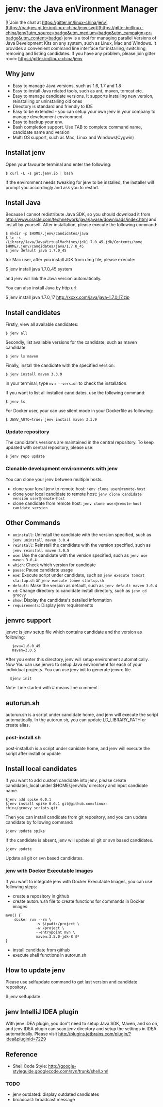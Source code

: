 jenv: the Java enVironment Manager
=======================================

[![Join the chat at https://gitter.im/linux-china/jenv](https://badges.gitter.im/linux-china/jenv.svg)](https://gitter.im/linux-china/jenv?utm_source=badge&utm_medium=badge&utm_campaign=pr-badge&utm_content=badge)
jenv is a tool for managing parallel Versions of Java Development Kits on any system, such as Linux, Mac and Windows.
It provides a convenient command line interface for installing, switching, removing and listing candidates.
If you have any problem, please join gitter room: https://gitter.im/linux-china/jenv 

## Why jenv

   * Easy to manage Java versions, such as 1.6, 1.7 and 1.8
   * Easy to install Java related tools, such as ant, maven, tomcat etc.
   * Easy to manage candidate versions. It supports installing new version, reinstalling or uninstalling old ones
   * Directory is standard and friendly to IDE
   * Easy to be extended - you can setup your own jenv in your company to manage development environment
   * Easy to backup your env.
   * Bash completion support. Use TAB to complete command name, candidate name and version
   * Multi OS support, such as Mac, Linux and Windows(Cygwin)

## Installat jenv

Open your favourite terminal and enter the following:

    $ curl -L -s get.jenv.io | bash

If the environment needs tweaking for jenv to be installed, the installer will prompt you accordingly and ask you to restart.

## Install Java
Because I cannot redistribute Java SDK, so you should download it from http://www.oracle.com/technetwork/java/javase/downloads/index.html
and install by yourself. After installation, please execute the following command:

    $ mkdir -p $HOME/.jenv/candidates/java
    $ ln -s /Library/Java/JavaVirtualMachines/jdk1.7.0_45.jdk/Contents/home $HOME/.jenv/candidates/java/1.7.0_45
    $ jenv default java 1.7.0_45

for Mac user, after you install JDK from dmg file, please execute:

   $ jenv install java 1.7.0_45 system

and jenv will link the Java version automatically.

You can also install Java by http url:

   $ jenv install java 1.7.0_17  http://xxxx.com/java/java-1.7.0_17.zip

## Install candidates

Firstly, view all available candidates:

    $ jenv all

Secondly, list available versions for the candidate, such as maven candidate:

    $ jenv ls maven

Finally, install the candidate with the specified version:

    $ jenv install maven 3.3.9

In your terminal, type `mvn --version` to check the installation.

If you want to list all installed candidates, use the following command:

    $ jenv ls

For Docker user, your can use silent mode in your Dockerfile as following:

    $ JENV_AUTO=true; jenv install maven 3.3.9
### Update repository
The candidate's versions are maintained in the central repository. To keep updated with central repository, please use:

    $ jenv repo update

### Clonable development environments with jenv
You can clone your jenv between multiple hosts.

* clone your local jenv to remote host: `jenv clone user@remote-host`
* clone your local candidate to remote host:  `jenv clone candidate version user@remote-host`
* clone candidate from remote host: `jenv clone user@remote-host canidate version`

## Other Commands

  * `uninstall`: Uninstall the candidate with the version specified, such as `jenv uninstall maven 3.0.4`
  * `reinstall`: Reinstall the candidate with the version specified, such as `jenv reinstall maven 3.0.5`
  * `use`: Use the candidate with the version specified, such as `jenv use maven 3.0.4`
  * `which`: Check which version for candidate
  * `pause`: Pause candidate usage
  * `exe`: Execute script under candidate, such as `jenv execute tomcat startup.sh` or `jenv execute tomee startup.sh`
  * `default`: Make the version as default, such as `jenv default maven 3.0.4`
  * `cd`: Change directory to candidate install directory, such as `jenv cd groovy`
  * `show`: Display the candidate's detailed information
  * `requirements`: Display jenv requirements

## jenvrc support
jenvrc is jenv setup file which contains candidate and the version as following:

       java=1.6.0_45
       maven=3.0.5
After you enter this directory, jenv will setup environment automatically.
Now You can use jenvrc to setup Java environment for each of your individual projects.
You can use jenv init to generate jenvrc file.

      $jenv init
Note:  Line started with # means line comment.

## autorun.sh
autorun.sh is a script under candidate home, and jenv will execute the script automatically. In the autorun.sh, you can update LD_LIBRARY_PATH or create alias.

### post-install.sh

post-install.sh is a script under canidate home, and jenv will execute the script after install or update

## Install local candidates
If you want to add custom candidate into jenv, please create candidates_local under $HOME/.jenv/db/ directory and input candidate name.

    $jenv add spike 0.0.1
    $jenv install spike 0.0.1 git@github.com:linux-china/groovy_scripts.git
Then you can install candidate from git repository, and you can update candidate by following command:

    $jenv update spike
If the candidate is absent, jenv will update all git or svn based candidates.

    $jenv update
Update all git or svn based candidates.

### jenv with Docker Executable Images
If you want to integrate jenv with Docker Executable Images, you can use following steps:

* create a repository in github
* create autorun.sh file to create functions for commands in Docker images:
```
mvn() {
    docker run --rm \
              -v $(pwd):/project \
              -w /project \
              --entrypoint mvn \
              maven:3.5.0-jdk-8 $*
}
```

* install candidate from github
* execute shell functions in autorun.sh


## How to update jenv
Please use selfupdate command to get last version and candidate repository.

   $ jenv selfupdate

## jenv IntelliJ IDEA plugin
With jenv IDEA plugin, you don't need to setup Java SDK, Maven, and so on, and jenv IDEA plugin can scan jenv directory
and setup the settings in IDEA automatically. Please visit http://plugins.jetbrains.com/plugin/?idea&pluginId=7229

## Reference

* Shell Code Style: http://google-styleguide.googlecode.com/svn/trunk/shell.xml

### TODO

* jenv outdated: display outdated candidates
* broadcast: broadcast message